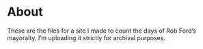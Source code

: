 # About

These are the files for a site I made to count the days of Rob Ford’s mayoralty. I’m uploading it strictly for archival purposes.